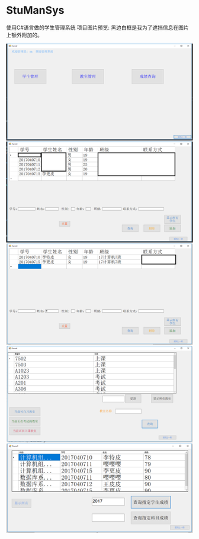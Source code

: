 # StuManSys
使用C#语言做的学生管理系统
项目图片预览:
黑边白框是我为了遮挡信息在图片上额外附加的。

![图片](https://github.com/shiyuKirito/StuManSys/blob/master/image/1.png)
![图片](https://github.com/shiyuKirito/StuManSys/blob/master/image/2.png)
![图片](https://github.com/shiyuKirito/StuManSys/blob/master/image/3.png)
![图片](https://github.com/shiyuKirito/StuManSys/blob/master/image/4.png)
![图片](https://github.com/shiyuKirito/StuManSys/blob/master/image/5.png)
